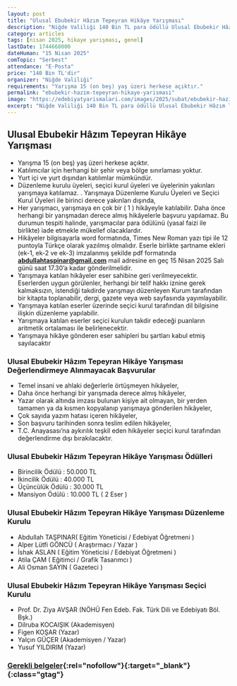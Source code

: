 ```yaml
---
layout: post
title: "Ulusal Ebubekir Hâzım Tepeyran Hikâye Yarışması"
description: "Niğde Valiliği 140 Bin TL para ödüllü Ulusal Ebubekir Hâzım Tepeyran Hikâye Yarışması'nı duyurdu"
category: articles
tags: [nisan 2025, hikaye yarışması, genel]
lastDate: 1744668000
dateHuman: "15 Nisan 2025"
comTopic: "Serbest"
attendance: "E-Posta"
price: "140 Bin TL'dir"
organizer: "Niğde Valiliği"
requirements: "Yarışma 15 (on beş) yaş üzeri herkese açıktır."
permalink: "ebubekir-hazim-tepeyran-hikaye-yarismasi"
image: "https://edebiyatyarismalari.com/images/2025/subat/ebubekir-hazim-tepeyran-hikaye-yarismasi.jpg"
excerpt: "Niğde Valiliği 140 Bin TL para ödüllü Ulusal Ebubekir Hâzım Tepeyran Hikâye Yarışması'nı duyurdu"
---
```


## Ulusal Ebubekir Hâzım Tepeyran Hikâye Yarışması

- Yarışma 15 (on beş) yaş üzeri herkese açıktır. 
- Katılımcılar için herhangi bir şehir veya bölge sınırlaması yoktur. 
- Yurt içi ve yurt dışından katılımlar mümkündür. 
- Düzenleme kurulu üyeleri, seçici kurul üyeleri ve üyelerinin yakınları yarışmaya katılamaz.
. Yarışmaya Düzenleme Kurulu Üyeleri ve Seçici Kurul Üyeleri ile birinci derece yakınları dışında,
- Her yarışmacı, yarışmaya en çok bir ( 1 ) hikâyeyle katılabilir. Daha önce herhangi bir yarışmadan derece almış hikâyelerle başvuru yapılamaz. Bu durumun tespiti halinde, yarışmacılar para ödülünü (yasal faizi ile birlikte) iade etmekle mükellef olacaklardır.
- Hikâyeler bilgisayarla word formatında, Times New Roman yazı tipi ile 12 puntoyla Türkçe olarak yazılmış olmalıdır. Eserle birlikte şartname ekleri (ek-1, ek-2 ve ek-3) imzalanmış şekilde pdf formatında **abdullahtaspinar@gmail.com** mail adresine en geç 15 Nisan 2025 Salı günü saat 17.30’a kadar gönderilmelidir.
- Yarışmaya katılan hikâyeler eser sahibine geri verilmeyecektir. Eserlerden uygun görülenler, herhangi bir telif hakkı iznine gerek kalmaksızın, istendiği takdirde yarışmayı düzenleyen Kurum tarafından bir kitapta toplanabilir, dergi, gazete veya web sayfasında yayımlayabilir.
- Yarışmaya katılan eserler üzerinde seçici kurul tarafından dil bilgisine ilişkin düzenleme yapılabilir.
- Yarışmaya katılan eserler seçici kurulun takdir edeceği puanların aritmetik ortalaması ile belirlenecektir.
- Yarışmaya hikâye gönderen eser sahipleri bu şartları kabul etmiş sayılacaktır

### Ulusal Ebubekir Hâzım Tepeyran Hikâye Yarışması Değerlendirmeye Alınmayacak Başvurular

- Temel insani ve ahlaki değerlerle örtüşmeyen hikâyeler,
- Daha önce herhangi bir yarışmada derece almış hikâyeler,
- Yazar olarak altında imzası bulunan kişiye ait olmayan, bir yerden tamamen ya da kısmen kopyalanıp yarışmaya gönderilen hikâyeler,
- Çok sayıda yazım hatası içeren hikâyeler,
- Son başvuru tarihinden sonra teslim edilen hikâyeler,
- T.C. Anayasası’na aykırılık teşkil eden hikâyeler seçici kurul tarafından değerlendirme dışı bırakılacaktır. 

### Ulusal Ebubekir Hâzım Tepeyran Hikâye Yarışması Ödülleri

- Birincilik Ödülü : 50.000 TL
- İkincilik Ödülü : 40.000 TL
- Üçüncülük Ödülü : 30.000 TL
- Mansiyon Ödülü : 10.000 TL ( 2 Eser )

### Ulusal Ebubekir Hâzım Tepeyran Hikâye Yarışması Düzenleme Kurulu

- Abdullah TAŞPINAR( Eğitim Yöneticisi / Edebiyat Öğretmeni )
- Alper Lütfi GÖNCÜ ( Araştırmacı / Yazar )
- İshak ASLAN ( Eğitim Yöneticisi / Edebiyat Öğretmeni )
- Atila ÇAM ( Eğitimci / Grafik Tasarımcı )
- Ali Osman SAYIN ( Gazeteci )

### Ulusal Ebubekir Hâzım Tepeyran Hikâye Yarışması Seçici Kurulu

- Prof. Dr. Ziya AVŞAR (NÖHÜ Fen Edeb. Fak. Türk Dili ve Edebiyatı Böl. Bşk.)
- Dilruba KOCAIŞIK (Akademisyen)
- Figen KOŞAR (Yazar)
- Yalçın GÜÇER (Akademisyen / Yazar)
- Yusuf YILDIRIM (Yazar)

### [Gerekli belgeler](http://www.nigde.gov.tr/kurumlar/nigde.gov.tr/isay3/duyurular/tepeyransartname.pdf?ref=edebiyatyarismalari.com){:rel="nofollow"}{:target="_blank"}{:class="gtag"}